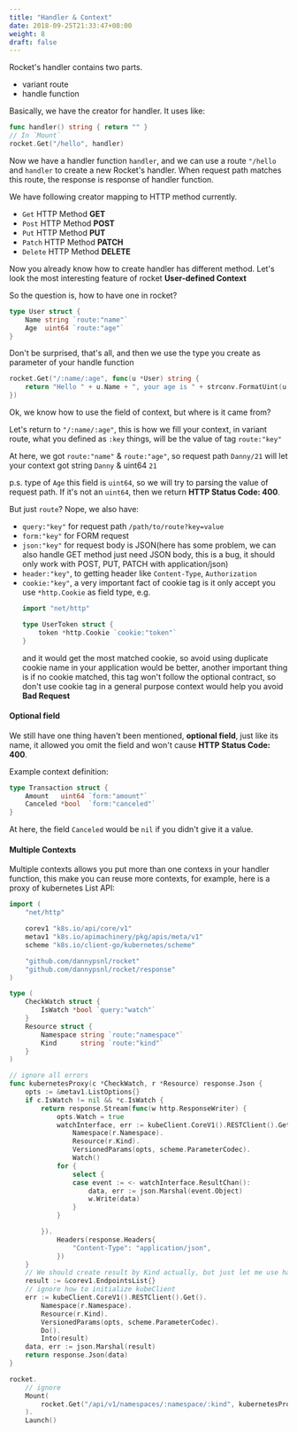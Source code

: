 ```yaml
---
title: "Handler & Context"
date: 2018-09-25T21:33:47+08:00
weight: 8
draft: false
---
```


Rocket's handler contains two parts.

- variant route
- handle function

Basically, we have the creator for handler. It uses like:
```go
func handler() string { return "" }
// In `Mount`
rocket.Get("/hello", handler)
```

Now we have a handler function `handler`, and we can use a route `"/hello` and `handler` to create a new Rocket's handler.
When request path matches this route, the response is response of handler function.

We have following creator mapping to HTTP method currently.

- `Get` HTTP Method **GET**
- `Post` HTTP Method **POST**
- `Put` HTTP Method **PUT**
- `Patch` HTTP Method **PATCH**
- `Delete` HTTP Method **DELETE**

Now you already know how to create handler has different method. Let's look the most interesting feature of rocket **User-defined Context**

So the question is, how to have one in rocket?
```go
type User struct {
    Name string `route:"name"`
    Age  uint64 `route:"age"`
}
```

Don't be surprised, that's all, and then we use the type you create as parameter of your handle function
```go
rocket.Get("/:name/:age", func(u *User) string {
    return "Hello " + u.Name + ", your age is " + strconv.FormatUint(u.Age, 10)
})
```

Ok, we know how to use the field of context, but where is it came from?

Let's return to `"/:name/:age"`, this is how we fill your context, in variant route, what you defined as `:key` things, will be the value of tag `route:"key"`

At here, we got `route:"name"` & `route:"age"`, so request path `Danny/21` will let your context got string `Danny` & uint64 `21`

p.s. type of `Age` this field is `uint64`, so we will try to parsing the value of request path.
If it's not an `uint64`, then we return **HTTP Status Code: 400**.

But just `route`? Nope, we also have:

- `query:"key"` for request path `/path/to/route?key=value`
- `form:"key"` for FORM request
- `json:"key"` for request body is JSON(here has some problem, we can also handle GET method just need JSON body,
    this is a bug, it should only work with POST, PUT, PATCH with application/json)
- `header:"key"`, to getting header like `Content-Type`, `Authorization`
- `cookie:"key"`, a very important fact of cookie tag is it only accept you use `*http.Cookie` as field type,
    e.g.
    ```go
    import "net/http"

    type UserToken struct {
        token *http.Cookie `cookie:"token"`
    }
    ```
    and it would get the most matched cookie, so avoid using duplicate cookie name in your application would be better,
    another important thing is if no cookie matched, this tag won't follow the optional contract,
    so don't use cookie tag in a general purpose context would help you avoid __Bad Request__

#### Optional field

We still have one thing haven't been mentioned, __optional field__, just like its name,
it allowed you omit the field and won't cause **HTTP Status Code: 400**.

Example context definition:
```go
type Transaction struct {
    Amount   uint64 `form:"amount"`
    Canceled *bool  `form:"canceled"`
}
```

At here, the field `Canceled` would be `nil` if you didn't give it a value.

#### Multiple Contexts

Multiple contexts allows you put more than one contexs in your handler function,
this make you can reuse more contexts, for example, here is a proxy of kubernetes List API:
```go
import (
    "net/http"

    corev1 "k8s.io/api/core/v1"
    metav1 "k8s.io/apimachinery/pkg/apis/meta/v1"
    scheme "k8s.io/client-go/kubernetes/scheme"

    "github.com/dannypsnl/rocket"
    "github.com/dannypsnl/rocket/response"
)

type (
    CheckWatch struct {
        IsWatch *bool `query:"watch"`
    }
    Resource struct {
        Namespace string `route:"namespace"`
        Kind      string `route:"kind"`
    }
)

// ignore all errors
func kubernetesProxy(c *CheckWatch, r *Resource) response.Json {
    opts := &metav1.ListOptions{}
    if c.IsWatch != nil && *c.IsWatch {
        return response.Stream(func(w http.ResponseWriter) {
            opts.Watch = true
            watchInterface, err := kubeClient.CoreV1().RESTClient().Get().
                Namespace(r.Namespace).
                Resource(r.Kind).
                VersionedParams(opts, scheme.ParameterCodec).
                Watch()
            for {
                select {
                case event := <- watchInterface.ResultChan():
                    data, err := json.Marshal(event.Object)
                    w.Write(data)
                }
            }

        }).
            Headers(response.Headers{
                "Content-Type": "application/json",
            })
    }
    // We should create result by Kind actually, but just let me use hard code here as an example
    result := &corev1.EndpointsList{}
    // ignore how to initialize kubeClient
    err := kubeClient.CoreV1().RESTClient().Get().
        Namespace(r.Namespace).
        Resource(r.Kind).
        VersionedParams(opts, scheme.ParameterCodec).
        Do().
        Into(result)
    data, err := json.Marshal(result)
    return response.Json(data)
}

rocket.
    // ignore
    Mount(
        rocket.Get("/api/v1/namespaces/:namespace/:kind", kubernetesProxy),
    ).
    Launch()
```
